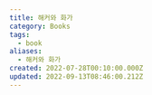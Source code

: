 ```yaml
---
title: 해커와 화가
category: Books
tags:
  - book
aliases:
  - 해커와 화가
created: 2022-07-28T00:10:00.000Z
updated: 2022-09-13T08:46:00.212Z
---
```


